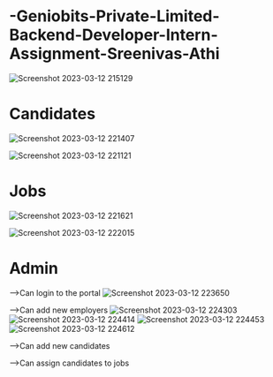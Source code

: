 # -Geniobits-Private-Limited-Backend-Developer-Intern-Assignment-Sreenivas-Athi

![Screenshot 2023-03-12 215129](https://user-images.githubusercontent.com/63050215/224558250-39fd32c0-b2e6-4058-954d-48ba154b1286.png)

 # Candidates
 
 ![Screenshot 2023-03-12 221407](https://user-images.githubusercontent.com/63050215/224559250-1ce3e69f-15bb-4e3b-952d-bc49732c97b9.png)

![Screenshot 2023-03-12 221121](https://user-images.githubusercontent.com/63050215/224559089-77908a89-384c-497f-b8a7-95b74cb50947.png)

# Jobs
![Screenshot 2023-03-12 221621](https://user-images.githubusercontent.com/63050215/224559762-806d2374-f961-4a66-86a0-912d39daa7b7.png)

![Screenshot 2023-03-12 222015](https://user-images.githubusercontent.com/63050215/224559776-616e4bd7-9ae1-4bc7-a3f5-2b2ba0e89662.png)

# Admin
 -->Can login to the portal
        ![Screenshot 2023-03-12 223650](https://user-images.githubusercontent.com/63050215/224613176-803c7629-cab5-4742-b6c4-99867eadcefc.png)

 
 -->Can add new employers
        ![Screenshot 2023-03-12 224303](https://user-images.githubusercontent.com/63050215/224613472-46b5140a-c2a8-4597-bc54-556f89aa2985.png)
        ![Screenshot 2023-03-12 224414](https://user-images.githubusercontent.com/63050215/224613525-81015714-1734-42bf-bc75-94edc4e87c00.png)
        ![Screenshot 2023-03-12 224453](https://user-images.githubusercontent.com/63050215/224613563-d59e29f5-9a8d-4106-bca9-b9d86edfd6e3.png)
        ![Screenshot 2023-03-12 224612](https://user-images.githubusercontent.com/63050215/224613601-7fd75f79-f70d-4f33-b8e8-918aba67008b.png)

 
 -->Can add new candidates
 
 -->Can assign candidates to jobs
